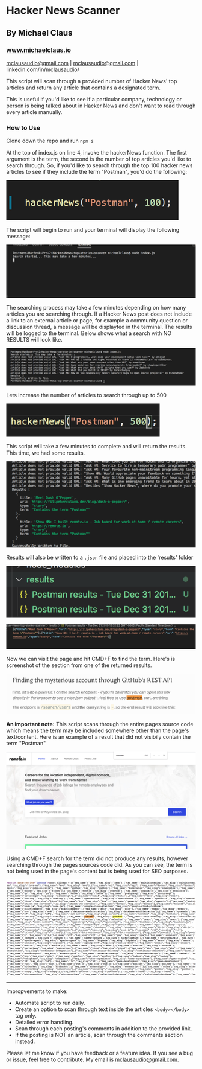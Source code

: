 # Hacker News Scanner

## By Michael Claus

### www.michaelclaus.io

mclausaudio@gmail.com | mclausaudio@gmail.com | linkedin.com/in/mclausaudio/


This script will scan through a provided number of Hacker News' top articles and return any article that contains a designated term.

This is useful if you'd like to see if a particular company, technology or person is being talked about in Hacker News and don't want to read through every article manually.

### How to Use

Clone down the repo and run `npm i`

At the top of index.js on line 4, invoke the hackerNews function. The first argument is the term, the second is the number of top articles you'd like to search through. So, if you'd like to search through the top 100 hacker news articles to see if they include the term "Postman", you'd do the following:

![hackerNews("Postman", 100)](./readme/function-envoke-100.png)

The script will begin to run and your terminal will display the following message:

![Search starterd](./readme/terminal-search-started.png)

The searching process may take a few minutes depending on how many articles you are searching through.  If a Hacker News post does not include a link to an external article or page, for example a community question or discussion thread, a message will be displayted in the terminal.  The results will be logged to the terminal.  Below shows what a search with NO RESULTS will look like.

![Search starterd](./readme/no-results.png)

Lets increase the number of articles to search through up to 500

![Search starterd](./readme/function-envoke-500.png)

This script will take a few minutes to complete and will return the results.  This time, we had some results.

![Search starterd](./readme/results-terminal.png)

Results will also be written to a `.json` file and placed into the 'results' folder

![Search starterd](./readme/results-folder.png)

![Search starterd](./readme/results-json.png)

Now we can visit the page and hit CMD+F to find the term.  Here's is screenshot of the section from one of the returned results.

![Search starterd](./readme/results-webpage-term-highlighted.png)

**An important note:** This script scans through the entire pages source code which means the term may be included somewhere other than the page's text/content.  Here is an example of a result that did not visibily contain the term "Postman"

![Search starterd](./readme/results-webpage-term-not-on-page.png)

Using a CMD+F search for the term did not produce any results, however searching through the pages sources code did.  As you can see, the term is not being used in the page's content but is being used for SEO purposes.

![Search starterd](./readme/results-webpage-source.png)

---

Impropvements to make:
- Automate script to run daily.
- Create an option to scan through text inside the articles `<body></body>` tag only.
- Detailed error handling.
- Scan through each posting's comments in addition to the provided link.
- If the posting is NOT an article, scan through the comments section instead.

Please let me know if you have feedback or a feature idea.  If you see a bug or issue, feel free to contribute.  My email is mclausaudio@gmail.com.
